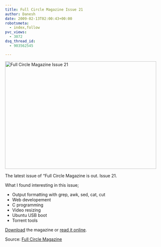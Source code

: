 ```yaml
---
title: Full Circle Magazine Issue 21
author: Danesh
date: 2009-02-13T02:00:43+00:00
robotsmeta:
  - index,follow
pvc_views:
  - 3072
dsq_thread_id:
  - 903562545

---
```

<img loading="lazy" class="alignnone size-full wp-image-1266" title="Full Circle Magazine Issue 21" src="/wp-content/uploads/2009/02/fullcircle21.jpg" alt="Full Circle Magazine Issue 21" width="500" height="354" />

The latest issue of &#8220;Full Circle Magazine is out. Issue 21.

What I found interesting in this issue;

  * Output formatting with grep, awk, sed, cat, cut
  * Web developement
  * C programming
  * Video resizing
  * Ubuntu USB boot
  * Torrent tools

[Download][1] the magazine or [read it online][2].

Source: [Full Circle Magazine][3]

 [1]: http://fullcirclemagazine.org/issue-21/
 [2]: http://www.scribd.com/doc/12278104/Full-Circle-Issue21-Eng
 [3]: http://fullcirclemagazine.org